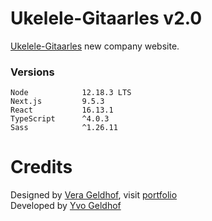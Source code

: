 # Ukelele-Gitaarles v2.0

[Ukelele-Gitaarles](https://ukelele-gitaarles.nl) new company website.

### Versions
```
Node            12.18.3 LTS  
Next.js         9.5.3  
React           16.13.1  
TypeScript      ^4.0.3  
Sass            ^1.26.11  
```

# Credits

Designed by [Vera Geldhof](https://github.com/VGeldhof), visit [portfolio](https://verageldhof.nl)  
Developed by [Yvo Geldhof](https://github.com/yvog)